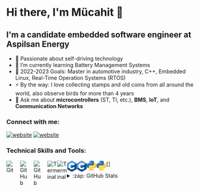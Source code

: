# Hi there, I'm Mücahit 👋 


## I'm a candidate embedded software engineer at Aspilsan Energy

- 🔭 Passionate about self-driving technology
- 🌱 I’m currently learning Battery Management Systems
- 🥅 2022-2023 Goals: Master in automotive industry, C++, Embedded Linux, Real-Time Operation Systems (RTOS)
- ⚡ By the way: I love collecting stamps and old coins from all around the world, also observe birds for more than 4 years
- 👯 Ask me about **microcontrollers** (ST, TI, etc.), **BMS**, **IoT**, and **Communication Networks**



### Connect with me:

[![website](./img/linkedin-light.svg)](https://www.linkedin.com/in/mucahitdemirci/#gh-light-mode-only)
[![website](./img/linkedin-dark.svg)](https://www.linkedin.com/in/mucahitdemirci/#gh-dark-mode-only)
&nbsp;&nbsp;


### Technical Skills and Tools:

[<img align="left" alt="Git" width="26px" src="https://cdn.jsdelivr.net/gh/devicons/devicon/icons/git/git-original.svg" style="padding-right:10px;" />]
[<img align="left" alt="GitHub" width="26px" src="https://user-images.githubusercontent.com/3369400/139447912-e0f43f33-6d9f-45f8-be46-2df5bbc91289.png" style="padding-right:10px;" />](#gh-dark-mode-only)
[<img align="left" alt="GitHub" width="26px" src="https://user-images.githubusercontent.com/3369400/139448065-39a229ba-4b06-434b-bc67-616e2ed80c8f.png" style="padding-right:10px;" />](#gh-light-mode-only)
[<img align="left" alt="Terminal" width="26px" src="./img/terminal-light.svg" />](#gh-light-mode-only)
[<img align="left" alt="Terminal" width="26px" src="./img/terminal-dark.svg" />](#gh-dark-mode-only)
[<img align="left" alt="C" width="26px" src="./img/C_Logo.png" />](#gh-dark-mode-only)
[<img align="left" alt="C" width="26px" src="./img/C_Logo.png" />](#gh-light-mode-only)
[<img align="left" alt="Python" width="26px" src="./img/python.png" />](#gh-light-mode-only)
[<img align="left" alt="Python" width="26px" src="./img/python.png" />](#gh-dark-mode-only)

</details>

<details>

<summary>:zap: GitHub Stats</summary>

<img align="left" alt="mucahitdemir's GitHub Stats" src="https://github-readme-stats.vercel.app/api?username=mucahitdemir&show_icons=true&hide_border=true" />

[linkedin]: https://linkedin.com/in/mucahitdemirci

